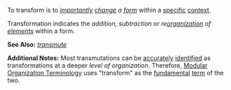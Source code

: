 To transform is to *[importantly](https://github.com/gcassel/Modular-Organization-Terminology/blob/master/terms/importance.md) [change](https://github.com/gcassel/Modular-Organization-Terminology/blob/master/terms/change.md) a [form](https://github.com/gcassel/Modular-Organization-Terminology/blob/master/terms/form.md)* within a [specific](https://github.com/gcassel/Modular-Organization-Terminology/blob/master/terms/specific.md) [context](https://github.com/gcassel/Modular-Organization-Terminology/blob/master/terms/context.md).

Transformation indicates the *addition, subtraction or re[organization](https://github.com/gcassel/Modular-Organization-Terminology/blob/master/terms/organization.md) of [elements](https://github.com/gcassel/Modular-Organization-Terminology/blob/master/terms/element.md)* within a form.

**See Also:** *[transmute](https://github.com/gcassel/Modular-Organization-Terminology/blob/master/terms/transmute.md)*  

**Additional Notes:**  Most transmutations can be [accurately](https://github.com/gcassel/Modular-Organization-Terminology/blob/master/terms/accuracy.md) [identified](https://github.com/gcassel/Modular-Organization-Terminology/blob/master/terms/identify.md) as transformations at a deeper *level of organization*.  Therefore, [Modular Organization Terminology](https://github.com/gcassel/Modular-Organization-Terminology/) uses "transform" as the [fundamental](https://github.com/gcassel/Modular-Organization-Terminology/blob/master/terms/base.md) [term](https://github.com/gcassel/Modular-Organization-Terminology/blob/master/terms/term.md) of the two.
